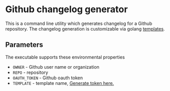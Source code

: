 # Github changelog generator

This is a command line utility which generates changelog for a Github repository.
The changelog generation is customizable via golang [templates](https://golang.org/pkg/text/template/).

## Parameters
The executable supports these environmental properties
* `OWNER` - Github user name or organization
* `REPO` - repository
* `OAUTH_TOKEN` - Github oauth token
* `TEMPLATE` - template name, [Generate token here.](https://github.com/settings/tokens/new?description=GitHub%20Changelog%20Generator%20token)

